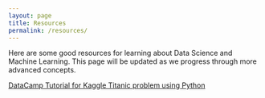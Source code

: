 ```yaml
---
layout: page
title: Resources
permalink: /resources/
---
```


Here are some good resources for learning about Data Science and Machine Learning.  This page will be updated as we progress through more advanced concepts.

[DataCamp Tutorial for Kaggle Titanic problem using Python](https://www.datacamp.com/courses/kaggle-python-tutorial-on-machine-learning)
